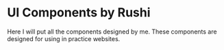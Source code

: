 # UI Components by Rushi
 
Here I will put all the components designed by me. These components are designed for using in practice websites.

